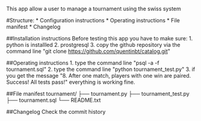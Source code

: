 This app allow a user to manage a tournament using the swiss system

#Structure:
	* Configuration instructions
	* Operating instructions
	* File manifest
	* Changelog



##Installation instructions
	Before testing this app you have to make sure:
	1. python is installled
	2. prostgresql
	3. copy the github repository via the command line "git clone https://github.com/quentinbt/catalog.git"


##Operating instructions
	1. type the command line "psql -a -f tournament.sql"
	2. type the command line "python tournament_test.py"
	3. if you get the message "8. After one match, players with one win are paired. Success!  All tests pass!" everything is working fine.
		

##File manifest
	tournament/
	├── tournament.py
	├── tournament_test.py
	├── tournament.sql
	└── README.txt


##Changelog
	Check the commit history